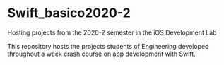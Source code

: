 # Swift_basico2020-2
Hosting projects from the 2020-2 semester in the iOS Development Lab

This repository hosts the projects students of Engineering developed throughout a week crash course on app development with Swift.
